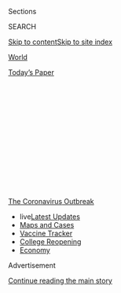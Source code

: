 <div id="app">

<div>

<div>

<div>

<div class="NYTAppHideMasthead css-1q2w90k e1suatyy0">

<div class="section css-ui9rw0 e1suatyy2">

<div class="css-eph4ug er09x8g0">

<div class="css-6n7j50">

</div>

<span class="css-1dv1kvn">Sections</span>

<div class="css-10488qs">

<span class="css-1dv1kvn">SEARCH</span>

</div>

[Skip to content](#site-content)[Skip to site
index](#site-index)

</div>

<div id="masthead-section-label" class="css-1wr3we4 eaxe0e00">

[World](https://www.nytimes3xbfgragh.onion/section/world)

</div>

<div class="css-10698na e1huz5gh0">

</div>

</div>

<div id="masthead-bar-one" class="section hasLinks css-15hmgas e1csuq9d3">

<div class="css-uqyvli e1csuq9d0">

</div>

<div class="css-1uqjmks e1csuq9d1">

</div>

<div class="css-9e9ivx">

[](https://myaccount.nytimes3xbfgragh.onion/auth/login?response_type=cookie&client_id=vi)

</div>

<div class="css-1bvtpon e1csuq9d2">

[Today’s
Paper](https://www.nytimes3xbfgragh.onion/section/todayspaper)

</div>

</div>

</div>

</div>

<div data-aria-hidden="false">

<div id="site-content" data-role="main">

<div>

<div class="css-1aor85t" style="opacity:0.000000001;z-index:-1;visibility:hidden">

<div class="css-1hqnpie">

<div class="css-epjblv">

<span class="css-17xtcya">[World](/section/world)</span><span class="css-x15j1o">|</span><span class="css-fwqvlz">Coronavirus
Live Updates: Fight Over Aid Package Drags
On</span>

</div>

<div class="css-k008qs">

<div class="css-1iwv8en">

<span class="css-18z7m18"></span>

<div>

</div>

</div>

<span class="css-1n6z4y">https://nyti.ms/33nG3vt</span>

<div class="css-1705lsu">

<div class="css-4xjgmj">

<div class="css-4skfbu" data-role="toolbar" data-aria-label="Social Media Share buttons, Save button, and Comments Panel with current comment count" data-testid="share-tools">

  - 
  - 
  - 
  - 
    
    <div class="css-6n7j50">
    
    </div>

  - 

</div>

</div>

</div>

</div>

</div>

</div>

<div id="NYT_TOP_BANNER_REGION" class="css-13pd83m">

<div>

<div id="styln-prism-menu-1592847958612" class="section interactive-content interactive-size-medium css-1edisqu">

<div class="css-17ih8de interactive-body">

<div id="scroll-container" class="css-1gj85ro">

[<span class="styln-title-wrap"><span class="css-1pje3qr">The
Coronavirus</span><span class="css-1pje3qr">
Outbreak</span></span>](https://www.nytimes3xbfgragh.onion/news-event/coronavirus?action=click&pgtype=Article&state=default&region=TOP_BANNER&context=storylines_menu)

  - <span class="css-kqxiym" data-emphasize="true">live</span>[Latest
    Updates](https://www.nytimes3xbfgragh.onion/2020/08/04/world/coronavirus-covid-19.html?action=click&pgtype=Article&state=default&region=TOP_BANNER&context=storylines_menu)
  - [Maps and
    Cases](https://www.nytimes3xbfgragh.onion/interactive/2020/us/coronavirus-us-cases.html?action=click&pgtype=Article&state=default&region=TOP_BANNER&context=storylines_menu)
  - [Vaccine
    Tracker](https://www.nytimes3xbfgragh.onion/interactive/2020/science/coronavirus-vaccine-tracker.html?action=click&pgtype=Article&state=default&region=TOP_BANNER&context=storylines_menu)
  - [College
    Reopening](https://www.nytimes3xbfgragh.onion/2020/08/02/us/covid-college-reopening.html?action=click&pgtype=Article&state=default&region=TOP_BANNER&context=storylines_menu)
  - [Economy](https://www.nytimes3xbfgragh.onion/live/2020/08/03/business/stock-market-today-coronavirus?action=click&pgtype=Article&state=default&region=TOP_BANNER&context=storylines_menu)

</div>

</div>

</div>

</div>

</div>

<div id="top-wrapper" class="css-1sy8kpn">

<div id="top-slug" class="css-l9onyx">

Advertisement

</div>

[Continue reading the main
story](#after-top)

<div class="ad top-wrapper" style="text-align:center;height:100%;display:block;min-height:250px">

<div id="top" class="place-ad" data-position="top" data-size-key="top">

</div>

</div>

<div id="after-top">

</div>

</div>

<div id="sponsor-wrapper" class="css-1hyfx7x">

<div id="sponsor-slug" class="css-19vbshk">

Supported by

</div>

[Continue reading the main
story](#after-sponsor)

<div id="sponsor" class="ad sponsor-wrapper" style="text-align:center;height:100%;display:block">

</div>

<div id="after-sponsor">

</div>

</div>

<div class="css-14oxmzc edomiq20">

<div class="css-40v4b6">

<span class="css-sgss5">LIVE UPDATES</span>

</div>

<span>Updated </span>

<div class="css-ki347z">

<span class="css-1656jku">Aug. 4, 2020, 6:03 a.m.
ET</span><span class="css-xwx5dt"></span>

</div>

<span class="css-1dv1kvn" data-aria-live="polite">Aug. 4, 2020, 6:03
a.m. ET</span>

</div>

<div class="css-1vkm6nb ehdk2mb0">

# Coronavirus Live Updates: Fight Over Aid Package Drags On

</div>

Tens of millions of Americans have lost crucial jobless benefits, and
lawmakers still can’t seem to agree on a relief measure. Israel’s
troubled school reopenings could be a lesson for the U.S.

<div class="css-192lewg e1oheyly0">

Right Now

The secretary general of the United Nations, António Guterres, said that
more than a billion children worldwide were affected by school closures
last
month.

</div>

<div class="section meteredContent css-1r7ky0e" name="articleBody" itemprop="articleBody">

<div class="css-19qgada">

### Here’s what you need to know:

  - [‘Long days, long nights’: Washington prepares for a prolonged fight
    over virus relief.](#link-6b644638)
  - [Israel’s rocky reopening of its schools may be a lesson for the
    U.S.](#link-7af9fca0)
  - [Hurricane Isaias arrives in North Carolina as officials along the
    East Coast scramble.](#link-33bf9168)
  - [Italian sex workers face poverty and illness during the
    pandemic.](#link-6bfd36ea)
  - [The deadline for the 2020 census has been moved up by a
    month.](#link-3bc78c4)
  - [New Zealand newlyweds, stranded in the Falkland Islands, went home
    on a fishing boat.](#link-bfeb498)

</div>

<div class="css-79elbk" data-testid="photoviewer-wrapper">

<div class="css-z3e15g" data-testid="photoviewer-wrapper-hidden">

</div>

<div class="css-1a48zt4 ehw59r15" data-testid="photoviewer-children">

![<span class="css-16f3y1r e13ogyst0" data-aria-hidden="true">Speaker
Nancy Pelosi and Senator Chuck Schumer spoke to reporters at the U.S.
Capitol on
Monday.</span><span class="css-cnj6d5 e1z0qqy90" itemprop="copyrightHolder"><span class="css-1ly73wi e1tej78p0">Credit...</span><span>Anna
Moneymaker for The New York
Times</span></span>](https://static01.graylady3jvrrxbe.onion/images/2020/08/04/us/04virus-briefing-negotiations/merlin_175270614_82064422-bea7-46e4-99fd-f10e541c14c2-articleLarge.jpg?quality=75&auto=webp&disable=upscale)

</div>

</div>

<div class="css-1fanzo5 StoryBodyCompanionColumn">

<div class="css-53u6y8">

## 

<div id="link-6b644638" class="css-105iojl">

</div>

<div>

<span height="1"></span>

</div>

‘Long days, long nights’: Washington prepares for a prolonged fight over
virus relief.

Negotiators on Tuesday are set to reconvene on Capitol Hill to continue
hammering out differences over a coronavirus relief package, with top
Trump administration officials scheduled to return for [another meeting
with congressional
Democrats](https://www.nytimes3xbfgragh.onion/2020/08/02/us/politics/coronavirus-jobless-aid.html).

Treasury Secretary Steven Mnuchin and Mark Meadows, the White House
chief of staff, will meet with Speaker Nancy Pelosi of California and
Senator Chuck Schumer of New York, the minority leader. Mr. Mnuchin and
Mr. Meadows will also join Senate Republicans for a closed-door policy
lunch.

The Senate is scheduled to take a monthlong recess at the end of the
week, but it is unclear if lawmakers will leave Washington without a
deal. Tens of millions of Americans have lost crucial [unemployment
benefits](https://www.nytimes3xbfgragh.onion/2020/07/30/business/unemployment-payments-change.html)
as well as a [federal moratorium on
evictions](https://www.nytimes3xbfgragh.onion/2020/07/23/business/evictions-moratorium-cares-act.html),
and economists warn that permanent damage could be wrought on the
economy without action.

“I’ve never been a gambler,” said Senator Lisa Murkowski, Republican of
Alaska, when asked about the prospect of a deal before the end of the
week. “But if I were a gambler, I’d say we need to have some long days,
long nights. Work hard.”

</div>

</div>

<div class="css-1fanzo5 StoryBodyCompanionColumn">

<div class="css-53u6y8">

White House officials and Democratic leaders reported some progress over
the weekend, but there are still [substantial
differences](https://www.nytimes3xbfgragh.onion/2020/08/02/us/politics/coronavirus-jobless-aid.html).
Democrats are proposing a $3 trillion rescue plan that would include
restoring $600-per-week jobless aid payments that expired on Friday and
extending them through January, while Republicans are pushing a $1
trillion package that would reduce those payments substantially.

President Trump on Monday raised the idea of using an executive order to
address the moratorium on evictions, while also hurling insults at
Democratic leaders who were meeting with his top advisers in search of a
compromise. But [he has been notably absent from the
negotiations](https://www.nytimes3xbfgragh.onion/2020/08/03/us/politics/congress-jobless-aid-talks-trump.html)
themselves.

Mr. Trump accused Democrats of being focused on getting “bailout money”
for states controlled by Democrats, and unconcerned with extending
unemployment benefits.

Democrats have proposed providing more than $900 billion to strapped
states and cities whose budgets have been decimated, but it is
Republicans who have proposed slashing the jobless aid. Democrats have
refused to do so, cementing the stalemate.

Fueling an already complicated impasse, outside advisers are also trying
to get the president to bypass Congress and unilaterally impose a
[temporary payroll tax cut, an idea that Mr. Trump has
championed](https://www.nytimes3xbfgragh.onion/2020/07/23/business/payroll-tax-cut-trump-recession.html)
but that his negotiators dropped amid opposition from both parties.

</div>

</div>

<div class="css-1fanzo5 StoryBodyCompanionColumn">

<div class="css-53u6y8">

Congressional staff and lobbyists who are engaged in discussions said on
Monday that the talks between administration officials and Ms. Pelosi
and Mr. Schumer had essentially frozen negotiations between top
Democrats and Republicans on key committees who would have to hammer out
the details of any deal.

That could leave the parties little time to flesh out any compromises
over additional aid to businesses or individuals, yielding a plan that
mostly consists of re-upping existing aid programs like the Paycheck
Protection Program and direct payments to
individuals.

</div>

</div>

<div>

</div>

<div id="virus-dashboard-promo-article" class="section interactive-content interactive-size-scoop css-174j8de" data-id="100000007209771">

<div class="css-17ih8de interactive-body" data-sourceid="100000007209771">

<div id="g-2020-03-16-coronavirus-maps-embed" class="g-story g-freebird g-max-limit" data-prd-dropzone-below-masthead="100000006938224" data-preview-slug="2020-03-16-coronavirus-maps">

<div class="g-asset g-svelte g-article-embed-dashboard" style="max-width: 1200px">

<div class="g-svelte" data-component="1">

<div class="hp-curve-wrapper svelte-47k53u">

<div class="hp-dashboard-title svelte-47k53u">

[Tracking the
Coronavirus ›](https://www.nytimes3xbfgragh.onion/interactive/2020/us/coronavirus-us-cases.html)

</div>

<div class="hp-curves-wrapper svelte-47k53u">

<div class="hp-section us-wrapper svelte-47k53u">

[](https://www.nytimes3xbfgragh.onion/interactive/2020/us/coronavirus-us-cases.html)

<table>
<colgroup>
<col style="width: 25%" />
<col style="width: 25%" />
<col style="width: 25%" />
<col style="width: 25%" />
</colgroup>
<thead>
<tr class="header">
<th><h3 id="united-states" class="heading-label svelte-47k53u">United States ›</h3></th>
<th><h3 id="on-aug.-3" class="svelte-47k53u">On Aug. 3</h3></th>
<th><h3 id="day-change" class="svelte-47k53u">14-day change</h3></th>
<th><h3 id="trend" class="svelte-47k53u">Trend</h3></th>
</tr>
</thead>
<tbody>
<tr class="odd">
<td>New cases</td>
<td><h4 id="section-1" class="svelte-47k53u">47,832</h4></td>
<td><h4 id="section-2" class="svelte-47k53u">–9%</h4></td>
<td><div id="chart-wrapper-increasing" class="chart-wrapper svelte-k6yh7s">
<div class="chart mini-chart usa-chart chart-0 show-chart svelte-l6qvn7">
<a href="https://www.nytimes3xbfgragh.onion/interactive/2020/us/coronavirus-us-cases.html" class="state-link svelte-l6qvn7"></a>
<div class="line-chart-wrapper svelte-l6qvn7">
<div class="pancake-chart svelte-1gzh5rp">

</div>
</div>
</div>
</div></td>
</tr>
<tr class="even">
<td>New deaths</td>
<td><h4 id="section-3" class="svelte-47k53u">602</h4></td>
<td><h4 id="section-4" class="svelte-47k53u">+36%</h4></td>
<td><div id="chart-wrapper-increasing" class="chart-wrapper svelte-k6yh7s">
<div class="chart mini-chart usa-chart deaths-chart chart-0 show-chart svelte-l6qvn7">
<a href="https://www.nytimes3xbfgragh.onion/interactive/2020/us/coronavirus-us-cases.html" class="state-link svelte-l6qvn7"></a>
<div class="line-chart-wrapper svelte-l6qvn7">
<div class="pancake-chart svelte-1gzh5rp">

</div>
</div>
</div>
</div></td>
</tr>
</tbody>
</table>

</div>

<div class="hp-section curves-chart-wrapper svelte-47k53u">

<div class="rising svelte-47k53u">

### Where cases are **rising** fastest

<div id="chart-wrapper-increasing" class="chart-wrapper svelte-k6yh7s">

<div class="chart mini-chart state-chart chart-0 rising-falling-chart show-chart svelte-l6qvn7">

[](https://www.nytimes3xbfgragh.onion/interactive/2020/us/hawaii-coronavirus-cases.html)

<div class="line-chart-wrapper svelte-l6qvn7">

<div class="pancake-chart svelte-1gzh5rp">

</div>

</div>

<span class="state-name svelte-l6qvn7">Hawaii</span>

</div>

<div class="chart mini-chart state-chart chart-1 rising-falling-chart show-chart svelte-l6qvn7">

[](https://www.nytimes3xbfgragh.onion/interactive/2020/us/rhode-island-coronavirus-cases.html)

<div class="line-chart-wrapper svelte-l6qvn7">

<div class="pancake-chart svelte-1gzh5rp">

</div>

</div>

<span class="state-name svelte-l6qvn7">R.I.</span>

</div>

<div class="chart mini-chart state-chart chart-2 rising-falling-chart show-chart svelte-l6qvn7">

[](https://www.nytimes3xbfgragh.onion/interactive/2020/us/new-jersey-coronavirus-cases.html)

<div class="line-chart-wrapper svelte-l6qvn7">

<div class="pancake-chart svelte-1gzh5rp">

</div>

</div>

<span class="state-name svelte-l6qvn7">N.J.</span>

</div>

<div class="chart mini-chart state-chart chart-3 rising-falling-chart show-chart svelte-l6qvn7">

[](https://www.nytimes3xbfgragh.onion/interactive/2020/us/massachusetts-coronavirus-cases.html)

<div class="line-chart-wrapper svelte-l6qvn7">

<div class="pancake-chart svelte-1gzh5rp">

</div>

</div>

<span class="state-name svelte-l6qvn7">Mass.</span>

</div>

<div class="chart mini-chart state-chart chart-4 rising-falling-chart show-chart svelte-l6qvn7">

[](https://www.nytimes3xbfgragh.onion/interactive/2020/us/nebraska-coronavirus-cases.html)

<div class="line-chart-wrapper svelte-l6qvn7">

<div class="pancake-chart svelte-1gzh5rp">

</div>

</div>

<span class="state-name svelte-l6qvn7">Neb.</span>

</div>

<div class="chart mini-chart state-chart chart-5 rising-falling-chart show-chart svelte-l6qvn7">

[](https://www.nytimes3xbfgragh.onion/interactive/2020/us/missouri-coronavirus-cases.html)

<div class="line-chart-wrapper svelte-l6qvn7">

<div class="pancake-chart svelte-1gzh5rp">

</div>

</div>

<span class="state-name svelte-l6qvn7">Mo.</span>

</div>

<div class="chart mini-chart state-chart chart-6 rising-falling-chart show-chart svelte-l6qvn7">

[](https://www.nytimes3xbfgragh.onion/interactive/2020/us/alaska-coronavirus-cases.html)

<div class="line-chart-wrapper svelte-l6qvn7">

<div class="pancake-chart svelte-1gzh5rp">

</div>

</div>

<span class="state-name svelte-l6qvn7">Alaska</span>

</div>

<div class="chart mini-chart state-chart chart-7 rising-falling-chart show-chart svelte-l6qvn7">

[](https://www.nytimes3xbfgragh.onion/interactive/2020/us/oklahoma-coronavirus-cases.html)

<div class="line-chart-wrapper svelte-l6qvn7">

<div class="pancake-chart svelte-1gzh5rp">

</div>

</div>

<span class="state-name svelte-l6qvn7">Okla.</span>

</div>

<div class="chart mini-chart state-chart chart-8 rising-falling-chart show-chart svelte-l6qvn7">

[](https://www.nytimes3xbfgragh.onion/interactive/2020/us/south-dakota-coronavirus-cases.html)

<div class="line-chart-wrapper svelte-l6qvn7">

<div class="pancake-chart svelte-1gzh5rp">

</div>

</div>

<span class="state-name svelte-l6qvn7">S.D.</span>

</div>

<div class="chart mini-chart state-chart chart-9 rising-falling-chart show-chart svelte-l6qvn7">

[](https://www.nytimes3xbfgragh.onion/interactive/2020/us/new-hampshire-coronavirus-cases.html)

<div class="line-chart-wrapper svelte-l6qvn7">

<div class="pancake-chart svelte-1gzh5rp">

</div>

</div>

<span class="state-name svelte-l6qvn7">N.H.</span>

</div>

<div class="chart mini-chart state-chart chart-10 rising-falling-chart show-chart svelte-l6qvn7">

[](https://www.nytimes3xbfgragh.onion/interactive/2020/us/illinois-coronavirus-cases.html)

<div class="line-chart-wrapper svelte-l6qvn7">

<div class="pancake-chart svelte-1gzh5rp">

</div>

</div>

<span class="state-name svelte-l6qvn7">Ill.</span>

</div>

<div class="chart mini-chart state-chart chart-11 rising-falling-chart show-chart svelte-l6qvn7">

[](https://www.nytimes3xbfgragh.onion/interactive/2020/us/montana-coronavirus-cases.html)

<div class="line-chart-wrapper svelte-l6qvn7">

<div class="pancake-chart svelte-1gzh5rp">

</div>

</div>

<span class="state-name svelte-l6qvn7">Mont.</span>

</div>

</div>

</div>

</div>

<div class="hp-section maps svelte-47k53u">

<div class="map-holder us-map svelte-47k53u">

[](https://www.nytimes3xbfgragh.onion/interactive/2020/us/coronavirus-us-cases.html)

### U.S. hot spots ›

<div class="media-holder">

![US coronavirus
cases](https://static01.graylady3jvrrxbe.onion/newsgraphics/2020/03/16/coronavirus-maps/65bf0c6883e2d9d68afa51d181e1fa9779cd7420/images/orphan_usa-threeByTwoSmallAt2X.png)

</div>

</div>

<div class="map-holder svelte-47k53u">

[](https://www.nytimes3xbfgragh.onion/interactive/2020/world/coronavirus-maps.html)

### Worldwide ›

<div class="media-holder">

![Worldwide coronavirus
cases](https://static01.graylady3jvrrxbe.onion/newsgraphics/2020/03/16/coronavirus-maps/65bf0c6883e2d9d68afa51d181e1fa9779cd7420/images/orphan_world-threeByTwoSmallAt2X.png)

</div>

</div>

</div>

</div>

</div>

</div>

</div>

</div>

</div>

</div>

<div class="css-1fanzo5 StoryBodyCompanionColumn">

<div class="css-53u6y8">

## 

<div id="link-7af9fca0" class="css-105iojl">

</div>

<div>

<span height="1"></span>

</div>

Israel’s rocky reopening of its schools may be a lesson for the
U.S.

</div>

</div>

<div class="css-79elbk" data-testid="photoviewer-wrapper">

<div class="css-z3e15g" data-testid="photoviewer-wrapper-hidden">

</div>

<div class="css-1a48zt4 ehw59r15" data-testid="photoviewer-children">

<div class="css-1xdhyk6 erfvjey0">

<span class="css-1ly73wi e1tej78p0">Image</span>

<div class="css-zjzyr8">

<div data-testid="lazyimage-container" style="height:251.97777777777776px">

</div>

</div>

</div>

<span class="css-16f3y1r e13ogyst0" data-aria-hidden="true">Gymnasia
Ha’ivrit high school in Jerusalem became the center of a major virus
outbreak after Israeli schools reopened in
May.</span><span class="css-cnj6d5 e1z0qqy90" itemprop="copyrightHolder"><span class="css-1ly73wi e1tej78p0">Credit...</span><span>Dan
Balilty for The New York Times</span></span>

</div>

</div>

<div class="css-1fanzo5 StoryBodyCompanionColumn">

<div class="css-53u6y8">

As the United States and other countries anxiously consider how to
reopen schools, Israel, one of the first countries to do so,
[illustrates the dangers of moving too
precipitously](https://www.nytimes3xbfgragh.onion/2020/08/04/world/middleeast/coronavirus-israel-schools-reopen.html).

Confident that it had beaten the coronavirus and desperate to reboot a
devastated economy, the Israeli government invited the entire student
body back in late May.

</div>

</div>

<div class="css-1fanzo5 StoryBodyCompanionColumn">

<div class="css-53u6y8">

Within days, infections were reported at a Jerusalem high school, which
quickly mushroomed into the largest outbreak in a single school in
Israel, possibly the world.

The virus rippled out to the students’ homes and then to other schools
and neighborhoods, ultimately infecting hundreds of students, teachers
and relatives. Other outbreaks forced hundreds of schools to close.
Across the country, tens of thousands of students and teachers were
quarantined.

Israel’s advice for other countries?

“They definitely should not do what we have done,” said Eli Waxman, a
professor at the Weizmann Institute of Science and chairman of the team
advising Israel’s National Security Council on the pandemic. “It was a
major failure.”

The lesson, experts say, is that even communities that have gotten the
spread of the virus under control need to take strict precautions when
reopening schools. Smaller classes, mask wearing, keeping desks six feet
apart and providing adequate ventilation, they say, are likely to be
crucial until a vaccine is available.

“If there is a low number of cases, there is an illusion that the
disease is over,” said Dr. Hagai Levine, a professor of epidemiology and
the chairman of the Israeli Association of Public Health Physicians.
“But it’s a complete illusion.”

The United States is facing similar pressures to fully reopen schools,
but is in a far worse position than Israel was in May: Israel had fewer
than 100 new infections a day then. The United States is now averaging
more than 60,000 new cases a day, and some states continue to set
alarming records.

</div>

</div>

<div class="css-1fanzo5 StoryBodyCompanionColumn">

<div class="css-53u6y8">

On Tuesday, the secretary general of the United Nations, António
Guterres, [said that over a billion children worldwide were affected by
school
closures](https://twitter.com/antonioguterres/status/1290500206572666881)
last month, exacerbating what he called a “learning crisis” before the
pandemic in which more than 250 million children had been out of school.
“We are at a defining moment for the world’s children and young people,”
Mr. Guterres said.

</div>

</div>

<div>

</div>

<div class="css-1fanzo5 StoryBodyCompanionColumn">

<div class="css-53u6y8">

## 

<div id="link-33bf9168" class="css-105iojl">

</div>

<div>

<span height="1"></span>

</div>

Hurricane Isaias arrives in North Carolina as officials along the East
Coast scramble.

</div>

</div>

<div class="css-79elbk" data-testid="photoviewer-wrapper">

<div class="css-z3e15g" data-testid="photoviewer-wrapper-hidden">

</div>

<div class="css-1a48zt4 ehw59r15" data-testid="photoviewer-children">

<div class="css-1xdhyk6 erfvjey0">

<span class="css-1ly73wi e1tej78p0">Image</span>

<div class="css-zjzyr8">

<div data-testid="lazyimage-container" style="height:290px">

</div>

</div>

</div>

<span class="css-16f3y1r e13ogyst0" data-aria-hidden="true">Damage in
Southport, N.C., early Tuesday as Hurricane Isaias moved through the
state.</span><span class="css-cnj6d5 e1z0qqy90" itemprop="copyrightHolder"><span class="css-1ly73wi e1tej78p0">Credit...</span><span>WECT-TV,
via Associated Press</span></span>

</div>

</div>

<div class="css-1fanzo5 StoryBodyCompanionColumn">

<div class="css-53u6y8">

Hurricane Isaias made landfall in southern North Carolina on Monday
night, at a time when many people in the Southeast are already
beleaguered by the coronavirus outbreak. [Here are the latest updates on
the
storm](https://www.nytimes3xbfgragh.onion/2020/08/03/us/isaias-storm-updates.html).

Disruptions in testing could complicate efforts to gauge virus
transmission in states that have struggled to contain it.

In Florida, for example, 43 state-run [testing
sites](https://floridadisaster.org/covid19/testing-sites/) were forced
to close on Friday as Isaias, then a tropical storm, headed for the
state’s east coast. The number of lab results [received daily by
Florida’s Health
Department](http://ww11.doh.state.fl.us/comm/_partners/covid19_report_archive/state_reports_latest.pdf),
which had generally been in the 90,000 range in the past two weeks, fell
on Sunday to about 61,000.

Officials have told residents in the storm’s projected path to prepare
themselves, and businesses are concerned about how much damage it will
bring.

“It’s a wait-and-see game,” said Jay Slevin, the manager of a pizzeria
about a mile from the shore in Myrtle Beach, S.C., southwest of where
Isaias made landfall.

</div>

</div>

<div class="css-1fanzo5 StoryBodyCompanionColumn">

<div class="css-53u6y8">

Officials are also changing how they run shelters and advising residents
to regard them as a last resort, [out of fear that the virus could
spread](https://www.nytimes3xbfgragh.onion/2020/07/26/us/virus-texas-storm.html)
in crowded indoor spaces.

At [a briefing on
Monday](https://www.ncdps.gov/storm-update?fbclid=IwAR3gtINKPXqQdsJixuf1kwBKbAtEMz62wzyoDHlu7FDBN1HTarDlw8FlVwQ),
Gov. Roy Cooper of North Carolina advised residents in vulnerable areas
to stay with friends or family or to go to a hotel. But he added that
shelters would open for those who need them, with health screenings,
social distancing and cleaning protocols.

“I know that North Carolinians have had to dig deep in recent months to
tap into our strength and resilience during the pandemic, and that
hasn’t been easy,” he said. “But with this storm on the way, we have
to dig a little deeper.”

</div>

</div>

<div>

</div>

<div class="css-1fanzo5 StoryBodyCompanionColumn">

<div class="css-53u6y8">

## 

<div id="link-6bfd36ea" class="css-105iojl">

</div>

<div>

<span height="1"></span>

</div>

Italian sex workers face poverty and illness during the pandemic.

In Italy, prostitution is not illegal, nor is it regulated as an
official occupation, making the country’s 70,000 sex workers largely
ineligible to receive economic relief. Many have been forced to take
their chances by returning to work in order to avoid poverty.

In May, organizations that promote the rights of Italian sex workers
sought to draw the government’s attention and get support, arguing that
the pandemic showed the harm of forcing sex work underground.

In March, Regina Satariano, a 60-year-old sex worker in Tuscany, started
hearing about colleagues who hadn’t eaten and a landlord who had
threatened to evict a group of 17 housemates, all sex workers who were
out of work because of the pandemic.

</div>

</div>

<div class="css-1fanzo5 StoryBodyCompanionColumn">

<div class="css-53u6y8">

Ms. Satariano put together her savings and bought bags of pasta, tomato
sauce, chicken and soap to distribute to her colleagues. But without
support from the state, she said, many sex workers will continue to go
hungry. If officials don’t change things now, she added, “they never
will.”

In other European countries, such as the Netherlands and Germany, sex
workers can enter formal contracts with their clients. During the
lockdown, those who were officially registered with the government were
eligible for economic relief.

Scotland also included sex workers in its relief programs. In Greece,
where prostitution is legal and regulated, brothels were allowed to
reopen on June 15, provided that sex workers kept their clients’ names
and contact details for four weeks for tracing purposes.

In Italy, [various charities and associations have raised
money](https://www.produzionidalbasso.com/project/covid19-nessuna-da-sola-solidarieta-immediata-alle-lavoratrici-sessuali-piu-colpite-dall-emergenza/)
for groceries, medicines, bills and rent to benefit the country’s sex
workers. But for the most part, Italian sex workers, who are often from
immigrant communities, have had to fend for themselves.

A recent report by the Sex Workers’ Rights Advocacy Network and the
International Committee on the Rights of Sex Workers in Europe showed
that many sex workers defied lockdown rules in order to work, putting
both themselves and their clients at risk.

</div>

</div>

<div>

</div>

<div class="css-1fanzo5 StoryBodyCompanionColumn">

<div class="css-53u6y8">

## 

<div id="link-3bc78c4" class="css-105iojl">

</div>

<div>

<span height="1"></span>

</div>

The deadline for the 2020 census has been moved up by a
month.

</div>

</div>

<div class="css-79elbk" data-testid="photoviewer-wrapper">

<div class="css-z3e15g" data-testid="photoviewer-wrapper-hidden">

</div>

<div class="css-1a48zt4 ehw59r15" data-testid="photoviewer-children">

<div class="css-1xdhyk6 erfvjey0">

<span class="css-1ly73wi e1tej78p0">Image</span>

<div class="css-zjzyr8">

<div data-testid="lazyimage-container" style="height:257.77777777777777px">

</div>

</div>

</div>

<span class="css-16f3y1r e13ogyst0" data-aria-hidden="true">Census data
is used to divvy up trillions of dollars in federal
aid.</span><span class="css-cnj6d5 e1z0qqy90" itemprop="copyrightHolder"><span class="css-1ly73wi e1tej78p0">Credit...</span><span>Gabriele
Holtermann/Sipa, via Associated Press</span></span>

</div>

</div>

<div class="css-1fanzo5 StoryBodyCompanionColumn">

<div class="css-53u6y8">

Counting for the 2020 census will end on Sept. 30, a month earlier than
previously scheduled, the Census Bureau said in a statement on Monday.

The census is constitutionally required to count all residents of the
United States every 10 years, but the 2020 effort [has faltered amid the
pandemic](https://www.nytimes3xbfgragh.onion/2020/04/18/us/coronavirus-census.html).
In recent weeks, the Trump administration and Senate Republicans
appeared to signal that they [wanted the census finished well ahead of
schedule](https://www.nytimes3xbfgragh.onion/2020/07/28/us/trump-census.html).

Census data is enormously important. It is used to reapportion all 435
House seats and thousands of state and local districts, as well as to
divvy up trillions of dollars in federal aid.

“Under this plan, the Census Bureau intends to meet a similar level of
household responses as collected in prior censuses, including outreach
to hard-to-count communities,” the Census Bureau said in its
[statement](https://www.census.gov/newsroom/press-releases/2020/delivering-complete-accurate-count.html).

Critics said the move was pushed by the White House and motivated by
partisanship.

“We’re dealing with a census that’s been really challenged by Covid-19,”
said Vanita Gupta, a former head of the Justice Department’s civil
rights division who is now the [president of the Leadership Conference
on Civil and Human
Rights](https://civilrights.org/about/our-staff/vanita-gupta/). “And in
the middle of this pandemic, the administration has tried to sabotage
the census for partisan gain, to move its anti-immigrant agenda and to
silence communities of color.”

She added that rural communities could be badly hurt by an undercount.

On Monday night, the White House referred questions to the Commerce
Department, which oversees the Census Bureau. It did not immediately
respond to a request for comment.

</div>

</div>

<div>

</div>

<div class="css-1fanzo5 StoryBodyCompanionColumn">

<div class="css-53u6y8">

## 

<div id="link-bfeb498" class="css-105iojl">

</div>

<div>

<span height="1"></span>

</div>

New Zealand newlyweds, stranded in the Falkland Islands, went home on a
fishing boat.

</div>

</div>

<div class="css-79elbk" data-testid="photoviewer-wrapper">

<div class="css-z3e15g" data-testid="photoviewer-wrapper-hidden">

</div>

<div class="css-1a48zt4 ehw59r15" data-testid="photoviewer-children">

<div class="css-1xdhyk6 erfvjey0">

<span class="css-1ly73wi e1tej78p0">Image</span>

<div class="css-zjzyr8">

<div data-testid="lazyimage-container" style="height:429.2px">

</div>

</div>

</div>

<span class="css-16f3y1r e13ogyst0" data-aria-hidden="true">Feeonaa and
Neville Clifton in late July, aboard the Antarctic fishing vessel that
took them home to New Zealand from the Falkland Islands.</span>

</div>

</div>

<div class="css-1fanzo5 StoryBodyCompanionColumn">

<div class="css-53u6y8">

A newly married couple from New Zealand who were stranded for months in
the remote Falkland Islands have managed to return home — by catching a
ride for more than 5,000 nautical miles on an Antarctic fishing boat.

The couple, Feeonaa and Neville Clifton, were honeymooning in the south
Atlantic archipelago, about 300 miles off the coast of Argentina, as
South America’s coronavirus epidemic began to escalate in March. After
their flights home via Brazil were canceled, they remained in lockdown
with an aunt in the Falklands, where Mr. Clifton was born.

The couple have been together more than 25 years and raised three
children, but decided only recently to marry and take a honeymoon. Ms.
Clifton said they spent their time in lockdown rekindling old hobbies,
like playing card games.

“I think maybe I fell in love with him just a little bit more,” she
added of her husband.

That was the easy part.

Ms. Clifton, 48, said that when they began planning their escape from
the Falklands, one of their only options was a military transport
through Africa and Britain.

“At the time we were being told Latam might fly next month, and then
again the next month after that,” she said, referring to Latam Airlines,
a major carrier in the region. “Unfortunately the deadline kept getting
further and further pushed back.”

</div>

</div>

<div class="css-1fanzo5 StoryBodyCompanionColumn">

<div class="css-53u6y8">

They explored other travel options, but each seemed complex and likely
to put them at increased risk of contracting the virus.

Eventually, they settled on the San Aotea II, a fishing boat that was
heading their way. The only catch was that the journey would take 29
days and traverse the notoriously treacherous Southern Ocean.

But Ms. Clifton, who had never spent a night on a boat, said the trip
was surprisingly calm, and that the crew helped pass the time by playing
cards with them.

The couple arrived in New Zealand on Tuesday morning after testing
negative for the virus. Ms. Clifton said in a telephone interview a few
hours later that they still felt “extremely wobbly” — to the point where
a shopkeeper they came upon during the drive home thought they were
dancing.

“We were just trying to stand up straight,” she said.

</div>

</div>

<div>

</div>

<div class="css-1fanzo5 StoryBodyCompanionColumn">

<div class="css-53u6y8">

Reporting was contributed by Livia Albeck-Ripka, Pam Belluck, Emma
Bubola, Emily Cochrane, Maggie Haberman, Mike Ives, Isabel Kershner, Jim
Tankersley, Michael Wines and Karen Zraick.

</div>

</div>

<div>

</div>

</div>

<div>

</div>

<div>

</div>

<div>

</div>

<div>

<div id="bottom-wrapper" class="css-1ede5it">

<div id="bottom-slug" class="css-l9onyx">

Advertisement

</div>

[Continue reading the main
story](#after-bottom)

<div id="bottom" class="ad bottom-wrapper" style="text-align:center;height:100%;display:block;min-height:90px">

</div>

<div id="after-bottom">

</div>

</div>

</div>

</div>

</div>

## Site Index

<div>

</div>

## Site Information Navigation

  - [© <span>2020</span> <span>The New York Times
    Company</span>](https://help.nytimes3xbfgragh.onion/hc/en-us/articles/115014792127-Copyright-notice)

<!-- end list -->

  - [NYTCo](https://www.nytco.com/)
  - [Contact
    Us](https://help.nytimes3xbfgragh.onion/hc/en-us/articles/115015385887-Contact-Us)
  - [Work with us](https://www.nytco.com/careers/)
  - [Advertise](https://nytmediakit.com/)
  - [T Brand Studio](http://www.tbrandstudio.com/)
  - [Your Ad
    Choices](https://www.nytimes3xbfgragh.onion/privacy/cookie-policy#how-do-i-manage-trackers)
  - [Privacy](https://www.nytimes3xbfgragh.onion/privacy)
  - [Terms of
    Service](https://help.nytimes3xbfgragh.onion/hc/en-us/articles/115014893428-Terms-of-service)
  - [Terms of
    Sale](https://help.nytimes3xbfgragh.onion/hc/en-us/articles/115014893968-Terms-of-sale)
  - [Site
    Map](https://spiderbites.nytimes3xbfgragh.onion)
  - [Help](https://help.nytimes3xbfgragh.onion/hc/en-us)
  - [Subscriptions](https://www.nytimes3xbfgragh.onion/subscription?campaignId=37WXW)

</div>

</div>

</div>

</div>
